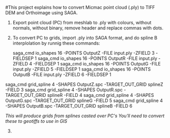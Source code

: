 #This project explains how to convert Micmac point cloud (.ply) to TIFF DEM and Orthoimage using SAGA.

1. Export point cloud (PC) from meshlab to .ply with colours, without normals, without binary, remove header and replace commas with dots.

2. To convert PC to grids, import .ply into SAGA format, and do spline B interplolation by runnig these commands:

     saga_cmd io_shapes 16 -POINTS OutputZ -FILE input.ply -ZFIELD 3 -FIELDSEP 1
    saga_cmd io_shapes 16 -POINTS OutputR -FILE input.ply -ZFIELD 4 -FIELDSEP 1
saga_cmd io_shapes 16 -POINTS OutputG -FILE input.ply -ZFIELD 5 -FIELDSEP 1
saga_cmd io_shapes 16 -POINTS OutputB -FILE input.ply -ZFIELD 6 -FIELDSEP 1

saga_cmd grid_spline 4 -SHAPES OutputZ.spc -TARGET_OUT_GRID splineZ -FIELD 3
saga_cmd grid_spline 4 -SHAPES OutputR.spc -TARGET_OUT_GRID splineR -FIELD 4
saga_cmd grid_spline 4 -SHAPES OutputG.spc -TARGET_OUT_GRID splineG -FIELD 5
saga_cmd grid_spline 4 -SHAPES OutputB.spc -TARGET_OUT_GRID splineB -FIELD 6

_This will produce grids from splines casted over PC's_
_You'll need to convert these to geotiffs to use in GIS_

3. 

